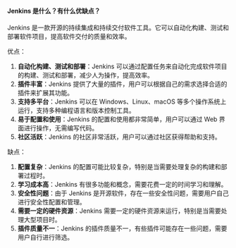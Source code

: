 <!--
 * @Author: Shu Binqi
 * @Date: 2023-03-20 19:51:09
 * @LastEditors: Shu Binqi
 * @LastEditTime: 2023-03-20 19:52:01
 * @Description: Jenkins 自动化打包工具
 * @Version: 1.0.0
 * @FilePath: \interviewQuestions\软件测试\前端运维\Jenkins.md
-->

#### Jenkins 是什么？有什么优缺点？

Jenkins 是一款开源的持续集成和持续交付软件工具。它可以自动化构建、测试和部署软件项目，提高软件交付的质量和效率。

优点：

1. **自动化构建、测试和部署**：Jenkins 可以通过配置任务来自动化完成软件项目的构建、测试和部署，减少人为操作，提高效率。
1. **插件丰富**：Jenkins 提供了大量的插件，用户可以根据自己的需求选择合适的插件来扩展其功能。
1. **支持多平台**：Jenkins 可以在 Windows、Linux、macOS 等多个操作系统上运行，支持多种编程语言和版本控制工具。
1. **易于配置和使用**：Jenkins 的配置和使用都非常简单，用户可以通过 Web 界面进行操作，无需编写代码。
1. **社区活跃**：Jenkins 的社区非常活跃，用户可以通过社区获得帮助和支持。

缺点：

1. **配置复杂**：Jenkins 的配置可能比较复杂，特别是当需要处理复杂的构建和部署过程时。
1. **学习成本高**：Jenkins 有很多功能和概念，需要花费一定的时间学习和理解。
1. **安全性问题**：由于 Jenkins 是开源软件，存在一些安全性问题，需要用户自己进行安全性配置和管理。
1. **需要一定的硬件资源**：Jenkins 需要一定的硬件资源来运行，特别是当需要处理大型项目时。
1. **插件质量不一**：Jenkins 的插件质量不一，有些插件可能存在一些问题，需要用户自行进行筛选。
